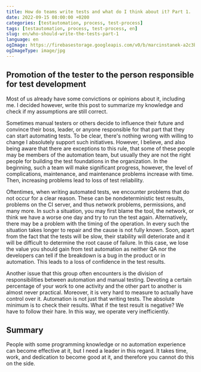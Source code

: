 ```yaml
---
title: How do teams write tests and what do I think about it? Part 1.
date: 2022-09-15 08:00:00 +0200 
categories: [testautomation, process, test-process]
tags: [testautomation, process, test-process, en]
slug: en/who-should-write-the-tests-part-1 
language: en
ogImage: https://firebasestorage.googleapis.com/v0/b/marcinstanek-a2c3b.appspot.com/o/who-should-write-the-tests-part-1%2Fbusiness-team-meeting-boardroom-min.jpg?alt=media&token=e1f0adbd-3583-4f68-ab96-19f2d278ee67
ogImageType: image/jpg
---
```


## Promotion of the tester to the person responsible for test development

Most of us already have some convictions or opinions about it, including me. I decided however, write this post to
summarize my knowledge and check if my assumptions are still correct.

Sometimes manual testers or others decide to influence their future and convince their boss, leader, or anyone
responsible for that part that they can start automating tests. To be clear, there's nothing wrong with willing to
change I absolutely support such initiatives. However, I believe, and also being aware that there are exceptions to this
rule, that some of these people may be members of the automation team, but usually they are not the right people for
building the test foundations in the organization. In the beginning, such a team will make significant progress,
however, the level of complications, maintenance, and maintenance problems increase with time. Then, increasing problems
lead to loss of test reliability.

Oftentimes, when writing automated tests, we encounter problems that do not occur for a clear reason. These can be
nondeterministic test results, problems on the CI server, and thus network problems, permissions, and many more. In such
a situation, you may first blame the tool, the network, or think we have a worse one day and try to run the test again.
Alternatively, there may be a problem with the timing of the operation. In every such the situation takes longer to
repair and the cause is not fully known. Soon, apart from the fact that the tests will be slow, their stability will
deteriorate and it will be difficult to determine the root cause of failure. In this case, we lose the value you should
gain from test automation as neither QA nor the developers can tell if the breakdown is a bug in the product or in
automation. This leads to a loss of confidence in the test results.

Another issue that this group often encounters is the division of responsibilities between automation and manual
testing. Devoting a certain percentage of your work to one activity and the other part to another is almost never
practical. Moreover, it is very hard to measure to actually have control over it. Automation is not just that writing
tests. The absolute minimum is to check their results. What if the test result is negative? We have to follow their
hare. In this way, we operate very inefficiently.

## Summary

People with some programming knowledge or no automation experience can become effective at it, but I need a leader in
this regard. It takes time, work, and dedication to become good at it, and therefore you cannot do this on the side.